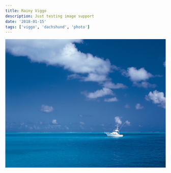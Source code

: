 ```yaml
---
title: Rainy Viggo
description: Just testing image support
date: '2018-01-15'
tags: ['viggo', 'dachshund', 'photo']
---
```


![Sample image](test-image.jpg)